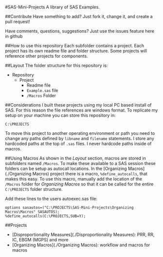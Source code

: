 #SAS-Mini-Projects
A library of SAS Examples.  

##Contribute
Have something to add?  Just fork it, change it, and create a pull request!

Have comments, questions, suggestions? Just use the issues feature here in github

##How to use this repository
Each subfolder contains a project.  Each project has its own readme file and folder structure.  Some projects will reference other projects for components.

##Layout
The folder structure for this repository is:
* Repository
	* Project
		* Readme file
		* `Example.sas` file
		* `/Macros` Folder

##Considerations
I built these projects using my local PC based install of SAS.  For this reason the file references are windows format.  To replicate my setup on your machine you can store this repository in:

```
C:\PROJECTS
```

To move this project to another operating environment or path you need to change any paths defined by `libname` and `filename` statements.  I store any hardcoded paths at the top of `.sas` files.  I never hardcode paths inside of macros.

##Using Macros
As shown in the *Layout* section, macros are stored in subfolders named `/Macros`. To make these available to a SAS session these folders can be setup as autocall locations.  In the [Organizing Macros](./Organizing Macros) project there is a macro, `%define_autocalls`, that makes this easy.  To use this macro, manually add the location of the `/Macros` folder for *Organizing Macros* so that it can be called for the entire `C:\PROJECTS` folder structure.

Add these lines to the users autoexec.sas file:
```sas
options sasautos=("C:\PROJECTS\SAS-Mini-Projects\Organizing Macros\Macros" SASAUTOS);
%define_autocalls(C:\PROJECTS,SUB=Y);
```

##Projects
* [Disproportionality Measures](./Disproportionality Measures): PRR, RR, IC, EBGM (MGPS) and more
* [Organizing Macros](./Organizing Macros): workflow and macros for macros
